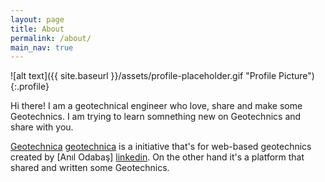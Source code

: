 ```yaml
---
layout: page
title: About
permalink: /about/
main_nav: true
---
```


![alt text]({{ site.baseurl }}/assets/profile-placeholder.gif "Profile Picture"){:.profile}

Hi there! I am a geotechnical engineer who love, share and make some Geotechnics. I am trying to learn somnething new on Geotechnics and share with you.

[Geotechnica] [geotechnica] is a initiative that's for web-based geotechnics created by [Anıl Odabaş] [linkedin]. On the other hand it's a platform that shared and written some Geotechnics. 


[geotechnica]: https://github.com/geotechnica
[linkedin]: https://www.linkedin.com/in/anilodabas/

